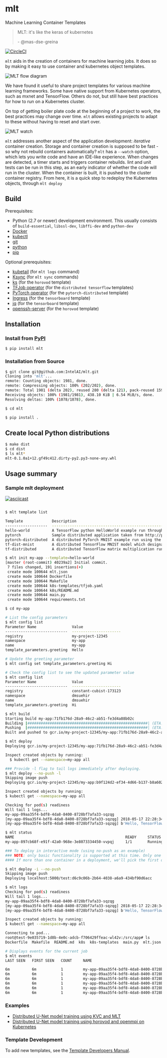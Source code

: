 # mlt
Machine Learning Container Templates

> MLT: it's like the keras of kubernetes
>
> \- @mas-dse-greina

[![CircleCI](https://circleci.com/gh/IntelAI/mlt.svg?style=svg&circle-token=239cc4305ca25063bf9a40cd332c822f5e64663f)](https://circleci.com/gh/IntelAI/mlt)

`mlt` aids in the creation of containers for machine learning jobs.
It does so by making it easy to use container and kubernetes object templates.

![MLT flow diagram](docs/mlt.png)

We have found it useful to share project templates for various machine learning frameworks. Some have native support from Kubernetes operators, such as mxnet and TensorFlow. Others do not, but still have best practices for how to run on a Kubernetes cluster.

On top of getting boiler plate code at the beginning of a project to work, the best practices may change over time. `mlt` allows existing projects to adapt to these without having to reset and start over.

![MLT watch](docs/watch.png)

`mlt` addresses another aspect of the application development: _iterative_ container creation. Storage and container creation is supposed to be fast - so why not rebuild containers automatically?
`mlt` has a `--watch` option, which lets you write code and have an IDE-like experience.
When changes are detected, a timer starts and triggers container rebuilds.
lint and unit tests can be run in this step, as an early indicator of whether the code will run in the cluster.
When the container is built, it is pushed to the cluster container registry.
From here, it is a quick step to redeploy the Kubernetes objects, through `mlt deploy`


## Build

Prerequisites:
- Python (2.7 or newer) development environment. This usually consists of `build-essential`, `libssl-dev`, `libffi-dev` and `python-dev`
- [Docker](https://docs.docker.com/install/)
- [kubectl](https://kubernetes.io/docs/tasks/tools/install-kubectl/)
- [git](https://git-scm.com/book/en/v2/Getting-Started-Installing-Git)
- [python](https://www.python.org/downloads/)
- [pip](https://pip.pypa.io/en/stable/installing/)

Optional prerequisites:
- [kubetail](https://github.com/johanhaleby/kubetail) (for `mlt logs` command)
- [Ksync](https://github.com/vapor-ware/ksync) (for `mlt sync` commands)
- [ks](https://github.com/ksonnet/ksonnet#install) (for the `horovod` template)
- [TFJob operator](https://github.com/kubeflow/tf-operator#installing-the-tfjob-crd-and-operator-on-your-k8s-cluster) (for the `distributed tensorflow` templates)
- [PyTorch operator](https://github.com/kubeflow/pytorch-operator) (for the `pytorch-distributed` template)
- [Ingress](https://kubernetes.io/docs/concepts/services-networking/ingress/) (for the `tensorboard` template)
- [jq](http://macappstore.org/jq/) (for the `tensorboard` template)
- [openssh-server](https://www.openssh.com/) (for the `horovod` template)

## Installation

### Install from [PyPI](https://pypi.org/)
```bash
$ pip install mlt
```

### Installation from Source

```bash
$ git clone git@github.com:IntelAI/mlt.git
Cloning into 'mlt'...
remote: Counting objects: 1981, done.
remote: Compressing objects: 100% (202/202), done.
remote: Total 1981 (delta 202), reused 280 (delta 121), pack-reused 1599
Receiving objects: 100% (1981/1981), 438.10 KiB | 6.54 MiB/s, done.
Resolving deltas: 100% (1078/1078), done.

$ cd mlt

$ pip install .
```

## Create local Python distributions
```bash
$ make dist
$ cd dist
$ ls mlt*
mlt-0.1.0a1+12.gf49c412.dirty-py2.py3-none-any.whl
```

## Usage summary

### Sample mlt deployment
[![asciicast](https://asciinema.org/a/171353.png)](https://asciinema.org/a/171353)

```bash

$ mlt template list

Template             Description
-------------------  --------------------------------------------------------------------------------------------------
hello-world          A TensorFlow python HelloWorld example run through Kubernetes Jobs.
pytorch              Sample distributed application taken from http://pytorch.org/tutorials/intermediate/dist_tuto.html
pytorch-distributed  A distributed PyTorch MNIST example run using the pytorch-operator.
tf-dist-mnist        A distributed TensorFlow MNIST model which designates worker 0 as the chief.
tf-distributed       A distributed TensorFlow matrix multiplication run through the TensorFlow Kubernetes Operator.

$ mlt init my-app --template=hello-world
[master (root-commit) 40239a2] Initial commit.
 7 files changed, 191 insertions(+)
 create mode 100644 mlt.json
 create mode 100644 Dockerfile
 create mode 100644 Makefile
 create mode 100644 k8s-templates/tfjob.yaml
 create mode 100644 k8s/README.md
 create mode 100644 main.py
 create mode 100644 requirements.txt

$ cd my-app

# List the config parameters
$ mlt config list
Parameter Name                Value
----------------------------  ----------------------
registry                      my-project-12345
namespace                     my-app
name                          my-app
template_parameters.greeting  Hello

# Update the greeting parameter
$ mlt config set template_parameters.greeting Hi

# Check the config list to see the updated parameter value
$ mlt config list
Parameter Name                Value
----------------------------  ----------------------
registry                      constant-cubist-173123
namespace                     dmsuehir
name                          dmsuehir
template_parameters.greeting  Hi

$ mlt build
Starting build my-app:71fb176d-28a9-46c2-ab51-fe3d4a88b02c
Building |######################################################| (ETA:  0:00:00)
Pushing  |######################################################| (ETA:  0:00:00)
Built and pushed to gcr.io/my-project-12345/my-app:71fb176d-28a9-46c2-ab51-fe3d4a88b02c

$ mlt deploy
Deploying gcr.io/my-project-12345/my-app:71fb176d-28a9-46c2-ab51-fe3d4a88b02c

Inspect created objects by running:
  $ kubectl get --namespace=my-app all

### Provide -l flag to tail logs immediately after deploying.
$ mlt deploy --no-push -l
Skipping image push
Deploying gcr.io/my-project-12345/my-app:b9f124d2-ef34-4d66-b137-b8a6026bf782

Inspect created objects by running:
$ kubectl get --namespace=my-app all

Checking for pod(s) readiness
Will tail 1 logs...
my-app-09aa35f4-bdf8-4da8-8400-8728bf7afa33-sqzqg
[my-app-09aa35f4-bdf8-4da8-8400-8728bf7afa33-sqzqg] 2018-05-17 22:28:34.578791: I tensorflow/core/platform/cpu_feature_guard.cc:140] Your CPU supports instructions that this TensorFlow binary was not compiled to use: AVX2 AVX512F FMA
[my-app-09aa35f4-bdf8-4da8-8400-8728bf7afa33-sqzqg] b'Hello, TensorFlow!'

$ mlt status
NAME                                                  READY     STATUS    RESTARTS   AGE       IP            NODE
my-app-897cb68f-e91f-42a0-968e-3e8073334450-vvpqj     1/1       Running   0          14s       10.23.45.67   gke-my-cluster-highmem-8-skylake-1

### To deploy in interactive mode (using no-push as an example)
### NOTE: only basic functionality is supported at this time. Only one container and one pod in a deployment for now.
#### If more than one container in a deployment, we'll pick the first one we find and deploy that.

$ mlt deploy -i --no-push
Skipping image push
Deploying localhost:5000/test:d6c9c06b-2b64-4038-a6a9-434bf90d6acc

$ mlt logs
Checking for pod(s) readiness
Will tail 1 logs...
my-app-09aa35f4-bdf8-4da8-8400-8728bf7afa33-sqzqg
[my-app-09aa35f4-bdf8-4da8-8400-8728bf7afa33-sqzqg] 2018-05-17 22:28:34.578791: I tensorflow/core/platform/cpu_feature_guard.cc:140] Your CPU supports instructions that this TensorFlow binary was not compiled to use: AVX2 AVX512F FMA
[my-app-09aa35f4-bdf8-4da8-8400-8728bf7afa33-sqzqg] b'Hello, TensorFlow!'

Inspect created objects by running:
$ kubectl get --namespace=my-app all

Connecting to pod...
root@test-9e035719-1d8b-4e0c-adcb-f706429ffeac-wl42v:/src/app# ls
Dockerfile  Makefile  README.md  k8s  k8s-templates  main.py  mlt.json	requirements.txt

# Displays events for the current job
$ mlt events
LAST SEEN   FIRST SEEN   COUNT     NAME                                                                            KIND      SUBOBJECT                     TYPE      REASON                  SOURCE                                                   MESSAGE

6m          6m           1         my-app-09aa35f4-bdf8-4da8-8400-8728bf7afa33-sqzqg.152f8f13466696b4              Pod                                     Normal    Scheduled               default-scheduler                                        Successfully assigned my-app-09aa35f4-bdf8-4da8-8400-8728bf7afa33-sqzqg to gke-dls-us-n1-highmem-8-skylake-82af83b4-8nvh
6m          6m           1         my-app-09aa35f4-bdf8-4da8-8400-8728bf7afa33-sqzqg.152f8f134ff373d7              Pod                                     Normal    SuccessfulMountVolume   kubelet, gke-dls-us-n1-highmem-8-skylake-82af83b4-8nvh   MountVolume.SetUp succeeded for volume "default-token-grq2c"
6m          6m           1         my-app-09aa35f4-bdf8-4da8-8400-8728bf7afa33-sqzqg.152f8f1399b33ba0              Pod       spec.containers{my-app}       Normal    Pulled                  kubelet, gke-dls-us-n1-highmem-8-skylake-82af83b4-8nvh   Container image "gcr.io/my-project-12345/my-app:b9f124d2-ef34-4d66-b137-b8a6026bf782" already present on machine
6m          6m           1         my-app-09aa35f4-bdf8-4da8-8400-8728bf7afa33-sqzqg.152f8f139dec0dc3              Pod       spec.containers{my-app}       Normal    Created                 kubelet, gke-dls-us-n1-highmem-8-skylake-82af83b4-8nvh   Created container
6m          6m           1         my-app-09aa35f4-bdf8-4da8-8400-8728bf7afa33-sqzqg.152f8f13a2ea0ff6              Pod       spec.containers{my-app}       Normal    Started                 kubelet, gke-dls-us-n1-highmem-8-skylake-82af83b4-8nvh   Started container
6m          6m           1         my-app-09aa35f4-bdf8-4da8-8400-8728bf7afa33.152f8f13461279e4                    Job                                     Normal    SuccessfulCreate        job-controller                                           Created pod: my-app-09aa35f4-bdf8-4da8-8400-8728bf7afa33-sqzqg


```

### Examples

* [Distributed U-Net model training using KVC and MLT](examples/distributed_unet)
* [Distributed U-Net model training using horovod and openmpi on Kubernetes](examples/horovod_unet)

### Template Development

To add new templates, see the [Template Developers Manual](docs/template_developers.md).
